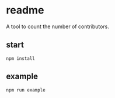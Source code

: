 # readme
A tool to count the number of contributors.

## start
```
npm install
```

## example
```
npm run example
```
